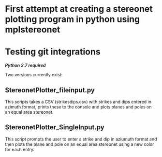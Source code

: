 # First attempt at creating a stereonet plotting program in python using mplstereonet
# Testing git integrations

**_Python 2.7 required_**

Two versions currently exist:
## StereonetPlotter_fileinput.py
This scripts takes a CSV (strikesdips.csv) with strikes and dips entered in azimuth format, prints these to the console and plots planes and poles on an equal area stereonet.

## StereonetPlotter_SingleInput.py
This script prompts the user to enter a strike and dip in aziumuth format and then plots the plane and pole on an equal area stereonet using a new color for each entry.
